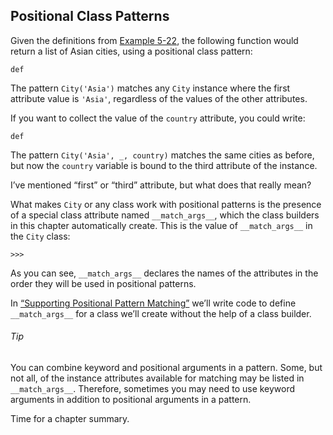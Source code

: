## Positional Class Patterns

Given the definitions from [Example 5-22](#ex_cities_match), the following function would return a list of Asian cities, using a positional class pattern:

```
def
```

The pattern `City('Asia')` matches any `City` instance where the first attribute value is `'Asia'`, regardless of the values of the other attributes.

If you want to collect the value of the `country` attribute, you could write:

```
def
```

The pattern `City('Asia', _, country)` matches the same cities as before, but now the `country` variable is bound to the third attribute of the instance.

I’ve mentioned “first” or “third” attribute, but what does that really mean?

What makes `City` or any class work with positional patterns is the presence of a special class attribute named `__match_args__`, which the class builders in this chapter automatically create. This is the value of `__match_args__` in the `City` class:

```
>>> 
```

As you can see, `__match_args__` declares the names of the attributes in the order they will be used in positional patterns.

In [“Supporting Positional Pattern Matching”](ch11.html#positional_pattern_implement_sec) we’ll write code to define `__match_args__` for a class we’ll create without the help of a class builder.

###### Tip

You can combine keyword and positional arguments in a pattern. Some, but not all, of the instance attributes available for matching may be listed in `__match_args__`. Therefore, sometimes you may need to use keyword arguments in addition to positional arguments in a pattern.

Time for a chapter summary.